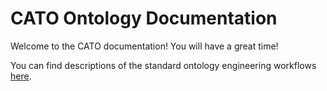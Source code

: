 # CATO Ontology Documentation

[//]: # "This file is meant to be edited by the ontology maintainer."

Welcome to the CATO documentation! You will have a great time!

You can find descriptions of the standard ontology engineering workflows [here](odk-workflows/index.md).
